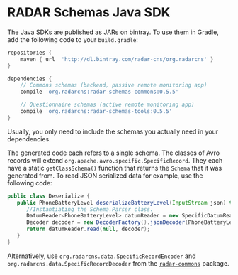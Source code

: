 # RADAR Schemas Java SDK

The Java SDKs are published as JARs on bintray. To use them in Gradle, add the following code to your `build.gradle`:

```gradle
repositories {
    maven { url  'http://dl.bintray.com/radar-cns/org.radarcns' }
}

dependencies {
    // Commons schemas (backend, passive remote monitoring app)
    compile 'org.radarcns:radar-schemas-commons:0.5.5'

    // Questionnaire schemas (active remote monitoring app)
    compile 'org.radarcns:radar-schemas-tools:0.5.5'
}
```
Usually, you only need to include the schemas you actually need in your dependencies.

The generated code each refers to a single schema. The classes of Avro records will extend `org.apache.avro.specific.SpecificRecord`. They each have a static `getClassSchema()` function that returns the `Schema` that it was generated from. To read JSON serialized data for example, use the following code:

```java
public class Deserialize {
   public PhoneBatteryLevel deserializeBatteryLevel(InputStream json) throws Exception {
      //Instantiating the Schema.Parser class.
      DatumReader<PhoneBatteryLevel> datumReader = new SpecificDatumReader<>(PhoneBatteryLevel.class);
      Decoder decoder = new DecoderFactory().jsonDecoder(PhoneBatteryLevel.getClassSchema(), outputStream);
      return datumReader.read(null, decoder);
   }
}
```

Alternatively, use `org.radarcns.data.SpecificRecordEncoder` and `org.radarcns.data.SpecificRecordDecoder` from the [`radar-commons`](https://github.com/RADAR-base/radar-commons) package.
